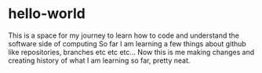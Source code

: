 # hello-world
This is a space for my journey to learn how to code and understand the software side of computing 
So far I am learning a few things about github like repositories, branches etc etc etc...
Now this is me making changes and creating history of what I am learning so far, pretty neat.
